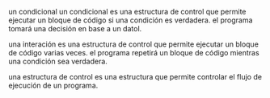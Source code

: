 un condicional un condicional es una estructura de control que permite ejecutar un bloque de código si una condición es verdadera.
el programa tomará una decisión en base a un datol.

una interación es una estructura de control que permite ejecutar un bloque de código varias veces.
el programa repetirá un bloque de código mientras una condición sea verdadera.

una estructura de control es una estructura que permite controlar el flujo de ejecución de un programa.


